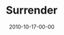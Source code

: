 ---
layout: message
category: message
series: "Game Change"
title: "Surrender"
date: 2010-10-17-00-00
message_id: 642
audio: "http://s3.amazonaws.com/crossroadsaudiomessages/Beyond%20Faking%20It.mp3"
audio-duration: "37:30"
audio: "http://s3.amazonaws.com/crossroadsaudiomessages/gamechange02.mp3"
audio-duration: "56:14"
program: "http://s3.amazonaws.com/crossroads-media/media/legacy/documents/10_16-17_10Program.pdf"
description: "Brian Tome talks about what it means to surrender."
video: "https://s3.amazonaws.com/crossroadsvideomessages/gamechange02.mp4"
video-duration: "56:21"
video-image: "http://s3.amazonaws.com/crossroads-media/images/legacy/content/gamechange02_still.jpg"
flag: "N"
---